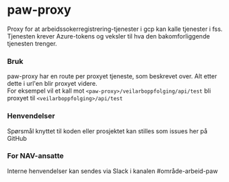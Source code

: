 # paw-proxy

Proxy for at arbeidssokerregistrering-tjenester i gcp kan kalle tjenester i fss.
Tjenesten krever Azure-tokens og veksler til hva den bakomforliggende tjenesten trenger.

### Bruk
paw-proxy har en route per proxyet tjeneste, som beskrevet over. Alt etter dette i url'en blir proxyet videre.   
For eksempel vil et kall mot
`<paw-proxy>/veilarboppfolging/api/test` bli proxyet til `<veilarboppfolging>/api/test`

### Henvendelser

Spørsmål knyttet til koden eller prosjektet kan stilles som issues her på GitHub

### For NAV-ansatte

Interne henvendelser kan sendes via Slack i kanalen #område-arbeid-paw
